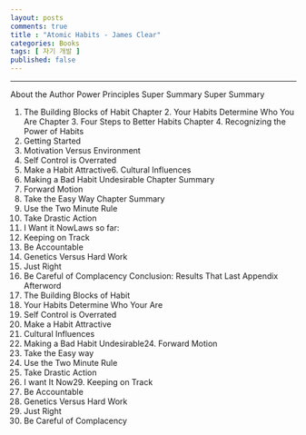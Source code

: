 ```yaml
---
layout: posts
comments: true
title : "Atomic Habits - James Clear"
categories: Books
tags: [ 자기 개발 ]
published: false
---
```



---

About the Author
Power Principles
Super Summary
Super Summary  
1. The Building Blocks of Habit
Chapter 2. Your Habits Determine Who You Are
Chapter 3. Four Steps to Better Habits
Chapter 4. Recognizing the Power of Habits 
2. Getting Started 
3. Motivation Versus Environment 
4. Self Control is Overrated
5. Make a Habit Attractive6. Cultural Influences
7. Making a Bad Habit Undesirable
Chapter Summary
8. Forward Motion
9. Take the Easy Way
Chapter Summary
10. Use the Two Minute Rule
11. Take Drastic Action
12. I Want it NowLaws so far:
13. Keeping on Track
14. Be Accountable
15. Genetics Versus Hard Work
16. Just Right
17. Be Careful of Complacency
Conclusion: Results That Last
Appendix
Afterword
18. The Building Blocks of Habit
19. Your Habits Determine Who Your Are
20. Self Control is Overrated
21. Make a Habit Attractive
22. Cultural Influences
23. Making a Bad Habit Undesirable24. Forward Motion
25. Take the Easy way
26. Use the Two Minute Rule
27. Take Drastic Action
28. I want It Now29. Keeping on Track
30. Be Accountable
31. Genetics Versus Hard Work
32. Just Right
33. Be Careful of Complacency

